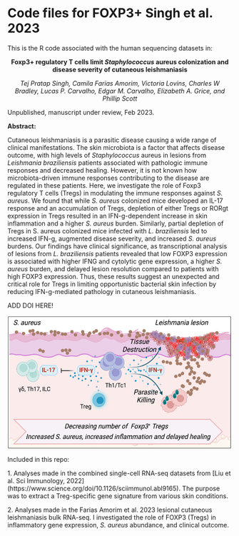 # Code files for FOXP3+ Singh et al. 2023

This is the R code associated with the human sequencing datasets in:

<p align="center"><strong>Foxp3+ regulatory T cells limit <i>Staphylococcus</i> aureus colonization and disease severity of cutaneous leishmaniasis</strong></p>
<p align="center"><em>Tej Pratap Singh, Camila Farias Amorim, Victoria Lovins, Charles W Bradley, Lucas P. Carvalho, Edgar M. Carvalho, Elizabeth A. Grice, and Phillip Scott</em></p>

<p>Unpublished, manuscript under review, Feb 2023.</p>

<p><strong>Abstract:</strong></p>
Cutaneous leishmaniasis is a parasitic disease causing a wide range of clinical manifestations. The skin microbiota is a factor that affects disease outcome, with high levels of <i>Staphylococcus</i> aureus in lesions from <i>Leishmania braziliensis</i> patients associated with pathologic immune responses and decreased healing. However, it is not known how microbiota-driven immune responses contributing to the disease are regulated in these patients. Here, we investigate the role of Foxp3 regulatory T cells (Tregs) in modulating the immune responses against <i>S. aureus</i>. We found that while <i>S. aureus</i> colonized mice developed an IL-17 response and an accumulation of Tregs, depletion of either Tregs or RORgt expression in Tregs resulted in an IFN-g-dependent increase in skin inflammation and a higher <i>S. aureus</i> burden. Similarly, partial depletion of Tregs in S. aureus colonized mice infected with <i>L. braziliensis</i> led to increased IFN-g, augmented disease severity, and increased <i>S. aureus</i> burdens. Our findings have clinical significance, as transcriptional analysis of lesions from <i>L. braziliensis</i> patients revealed that low FOXP3 expression is associated with higher IFNG and cytolytic gene expression, a higher <i>S. aureus</i> burden, and delayed lesion resolution compared to patients with high FOXP3 expression. Thus, these results suggest an unexpected and critical role for Tregs in limiting opportunistic bacterial skin infection by reducing IFN-g-mediated pathology in cutaneous leishmaniasis.

<p>ADD DOI HERE!</p>

<img align="center" width="550" height="300" src="graphical_abstract.png">

<p> Included in this repo:</p>
<p>1. Analyses made in the combined single-cell RNA-seq datasets from [Liu et al. Sci Immunology, 2022](https://www.science.org/doi/10.1126/sciimmunol.abl9165). The purpose was to extract a Treg-specific gene signature from various skin conditions.</p>
<p>2. Analyses made in the Farias Amorim et al. 2023 lesional cutaneous leishmaniasis bulk RNA-seq. I investigated the role of FOXP3 (Tregs) in inflammatory gene expression, <i>S. aureus</i> abundance, and clinical outcome.</p>
